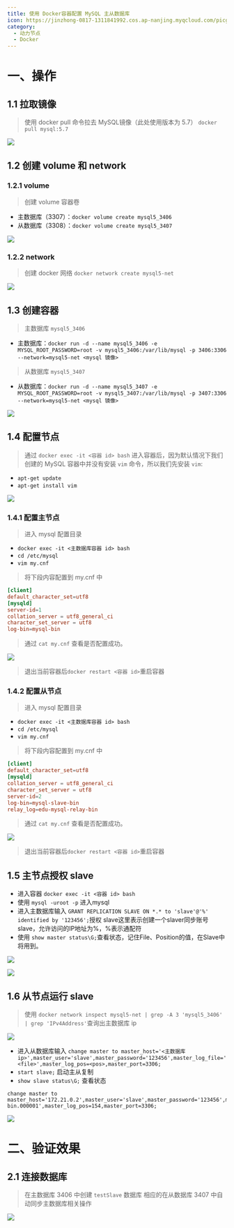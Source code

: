 ```yaml
---
title: 使用 Docker容器配置 MySQL 主从数据库
icon: https://jinzhong-0817-1311841992.cos.ap-nanjing.myqcloud.com/picgo/docker.svg
category:
  - 动力节点
  - Docker
---
```

# 一、操作

## 1.1 拉取镜像

> 使用 docker pull 命令拉去 MySQL镜像（此处使用版本为 5.7） `docker pull mysql:5.7`


![](https://cola-picgo-1311841992.cos.ap-beijing.myqcloud.com/20230416213853.png)



## 1.2 创建 volume 和 network

### 1.2.1 volume

> 创建 volume 容器卷

-   主数据库（3307）：`docker volume create mysql5_3406`
-   从数据库（3308）：`docker volume create mysql5_3407`

![](https://cola-picgo-1311841992.cos.ap-beijing.myqcloud.com/20230416214018.png)

### 1.2.2 network

> 创建 docker 网络 `docker network create mysql5-net`

![](https://cola-picgo-1311841992.cos.ap-beijing.myqcloud.com/20230416214057.png)


## 1.3 创建容器

> 主数据库 `mysql5_3406`

-   主数据库：`docker run -d --name mysql5_3406 -e MYSQL_ROOT_PASSWORD=root -v mysql5_3406:/var/lib/mysql -p 3406:3306 --network=mysql5-net <mysql 镜像>`

> 从数据库 `mysql5_3407`


-   从数据库：`docker run -d --name mysql5_3407 -e MYSQL_ROOT_PASSWORD=root -v mysql5_3407:/var/lib/mysql -p 3407:3306 --network=mysql5-net <mysql 镜像>`

![](https://cola-picgo-1311841992.cos.ap-beijing.myqcloud.com/20230416214546.png)



## 1.4 配置节点

> 通过 `docker exec -it <容器 id> bash` 进入容器后，因为默认情况下我们创建的 MySQL 容器中并没有安装 `vim` 命令，所以我们先安装 `vim`:

-   `apt-get update`
-   `apt-get install vim`

![](https://cola-picgo-1311841992.cos.ap-beijing.myqcloud.com/20230416215835.png)



### 1.4.1 配置主节点

> 进入 mysql 配置目录

-   `docker exec -it <主数据库容器 id> bash`
-   `cd /etc/mysql`
-   `vim my.cnf`

> 将下段内容配置到 my.cnf 中

```conf
[client]
default_character_set=utf8
[mysqld]
server-id=1 
collation_server = utf8_general_ci
character_set_server = utf8
log-bin=mysql-bin

```

> 通过 `cat my.cnf` 查看是否配置成功。

![](https://cola-picgo-1311841992.cos.ap-beijing.myqcloud.com/20230416221236.png)

> 退出当前容器后`docker restart <容器 id>`重启容器



### 1.4.2 配置从节点

> 进入 mysql 配置目录

-   `docker exec -it <主数据库容器 id> bash`
-   `cd /etc/mysql`
-   `vim my.cnf`

> 将下段内容配置到 my.cnf 中

```conf
[client]
default_character_set=utf8
[mysqld]
collation_server = utf8_general_ci
character_set_server = utf8
server-id=2  
log-bin=mysql-slave-bin   
relay_log=edu-mysql-relay-bin 

```

> 通过 `cat my.cnf` 查看是否配置成功。

![](https://cola-picgo-1311841992.cos.ap-beijing.myqcloud.com/20230416222236.png)

> 退出当前容器后`docker restart <容器 id>`重启容器



## 1.5 主节点授权 slave

- 进入容器 `docker exec -it <容器 id> bash`
- 使用 `mysql -uroot -p` 进入mysql
-   进入主数据库输入 `GRANT REPLICATION SLAVE ON *.* to 'slave'@'%' identified by '123456';`授权 slave这里表示创建一个slaver同步账号slave，允许访问的IP地址为%，%表示通配符
-   使用 `show master status\G;`查看状态，记住File、Position的值，在Slave中将用到。

![](https://cola-picgo-1311841992.cos.ap-beijing.myqcloud.com/20230416221551.png)

![](https://cola-picgo-1311841992.cos.ap-beijing.myqcloud.com/20230416221904.png)


## 1.6 从节点运行 slave

>使用 `docker network inspect mysql5-net | grep -A 3 'mysql5_3406' | grep 'IPv4Address'`查询出主数据库 ip

![](https://cola-picgo-1311841992.cos.ap-beijing.myqcloud.com/20230416220505.png)


-   进入从数据库输入 `change master to master_host='<主数据库 ip>',master_user='slave',master_password='123456',master_log_file='<file>',master_log_pos=<pos>,master_port=3306;`
-   `start slave;` 启动主从复制
-   `show slave status\G;` 查看状态

```shell
change master to master_host='172.21.0.2',master_user='slave',master_password='123456',master_log_file='mysql-bin.000001',master_log_pos=154,master_port=3306;
```

![](https://cola-picgo-1311841992.cos.ap-beijing.myqcloud.com/20230416223103.png)

# 二、验证效果

## 2.1 连接数据库

> 在主数据库 3406 中创建 `testSlave` 数据库
> 相应的在从数据库 3407 中自动同步主数据库相关操作

![](https://cola-picgo-1311841992.cos.ap-beijing.myqcloud.com/20230416223215.png)
